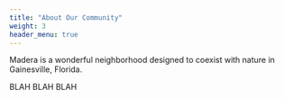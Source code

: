 ```yaml
---
title: "About Our Community"
weight: 3
header_menu: true
---
```


Madera is a wonderful neighborhood designed to coexist with nature in Gainesville, Florida.

BLAH BLAH BLAH
